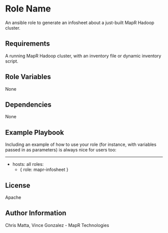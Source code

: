 Role Name
=========

An ansible role to generate an infosheet about a just-built MapR Hadoop cluster.

Requirements
------------

A running MapR Hadoop cluster, with an inventory file or dynamic inventory script.

Role Variables
--------------

None

Dependencies
------------

None

Example Playbook
----------------

Including an example of how to use your role (for instance, with variables passed in as parameters) is always nice for users too:

  ---
  - hosts: all
    roles:
      - { role: mapr-infosheet }

License
-------

Apache

Author Information
------------------

Chris Matta, Vince Gonzalez - MapR Technologies
